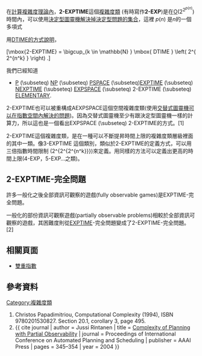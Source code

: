 在[計算複雜度理論內](https://zh.wikipedia.org/wiki/計算複雜度理論 "wikilink")，**2-EXPTIME**這個[複雜度類](https://zh.wikipedia.org/wiki/複雜度類 "wikilink")
(有時寫作**2-EXP**)是在[O](https://zh.wikipedia.org/wiki/大O符號 "wikilink")(2<sup>2<sup>*p*(*n*)</sup></sup>)時間內，可以使用[決定型圖靈機解決掉](https://zh.wikipedia.org/wiki/決定型圖靈機 "wikilink")[決定型問題的集合](https://zh.wikipedia.org/wiki/決定型問題 "wikilink")，這裡
*p*(*n*) 是*n*的一個多項式

用[DTIME的方式說明](../Page/DTIME.md "wikilink")，

\[\mbox{2-EXPTIME} = \bigcup_{k \in \mathbb{N} } \mbox{ DTIME } \left( 2^{ 2^{n^k} } \right) .\]

我們已經知道

  -
    [P](../Page/P_\(複雜度\).md "wikilink") \(\subseteq\)
    [NP](../Page/NP_\(複雜度\).md "wikilink") \(\subseteq\)
    [PSPACE](../Page/PSPACE.md "wikilink")
    \(\subseteq\)[EXPTIME](../Page/EXPTIME.md "wikilink") \(\subseteq\)
    [NEXPTIME](../Page/NEXPTIME.md "wikilink") \(\subseteq\)
    [EXPSPACE](../Page/EXPSPACE.md "wikilink") \(\subseteq\) 2-EXPTIME
    \(\subseteq\) [ELEMENTARY](../Page/ELEMENTARY.md "wikilink").

2-EXPTIME也可以被重構成AEXPSPACE這個空間複雜度類(使用[交替式圖靈機可以在指數空間內解決的問題](https://zh.wikipedia.org/wiki/交替式圖靈機 "wikilink"))。因為交替式圖靈機至少有跟決定型圖靈機一樣的計算力，所以這也是一個看出EXPSPACE
\(\subseteq\) 2-EXPTIME的方式。\[1\]

2-EXPTIME這個複雜度類，是在一種可以不斷提昇時間上限的複雜度類層級裡面的其中一類。像3-EXPTIME
這個類別，類似於2-EXPTIME的定義方式，可以用三倍指數時間限制
\(2^{2^{2^{n^k}}}\)來定義。用同樣的方法可以定義出更高的時間上限(4-EXP，5-EXP…之類)。

## 2-EXPTIME-完全問題

許多一般化之後全部資訊可觀察的遊戲(fully observable games)是EXPTIME-完全問題。

一般化的部份資訊可觀察遊戲(partially observable
problems)相較於全部資訊可觀察的遊戲，其困難度則從[EXPTIME](../Page/EXPTIME.md "wikilink")-完全問題變成了2-EXPTIME-完全問題。\[2\]

## 相關頁面

  - [雙重指數](https://zh.wikipedia.org/wiki/雙重指數 "wikilink")

## 參考資料

<references/>

[Category:複雜度類](https://zh.wikipedia.org/wiki/Category:複雜度類 "wikilink")

1.  Christos Papadimitriou, Computational Complexity (1994), ISBN
    9780201530827. Section 20.1, corollary 3, page 495.
2.  {{ cite journal | author = Jussi Rintanen | title = [Complexity of
    Planning with Partial
    Observability](http://www.informatik.uni-freiburg.de/~ki/papers/Rintanen03compl.pdf)
    | journal = Proceedings of International Conference on Automated
    Planning and Scheduling | publisher = AAAI Press | pages = 345–354 |
    year = 2004 }}